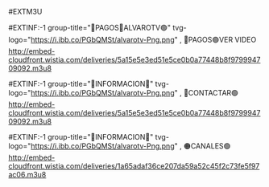 #EXTM3U


#EXTINF:-1 group-title="🔵PAGOS🔴ALVAROTV🟢" tvg-logo="https://i.ibb.co/PGbQMSt/alvarotv-Png.png" , 🔴PAGOS🟢VER VIDEO
http://embed-cloudfront.wistia.com/deliveries/5a15e5e3ed51e5ce0b0a77448b8f979994709092.m3u8



#EXTINF:-1 group-title="🔵INFORMACION🔴" tvg-logo="https://i.ibb.co/PGbQMSt/alvarotv-Png.png" , 🔵CONTACTAR🟢
http://embed-cloudfront.wistia.com/deliveries/5a15e5e3ed51e5ce0b0a77448b8f979994709092.m3u8



#EXTINF:-1 group-title="🔵INFORMACION🔴" tvg-logo="https://i.ibb.co/PGbQMSt/alvarotv-Png.png" , 🟠CANALES🟢
http://embed-cloudfront.wistia.com/deliveries/1a65adaf36ce207da59a52c45f2c73fe5f97ac06.m3u8

